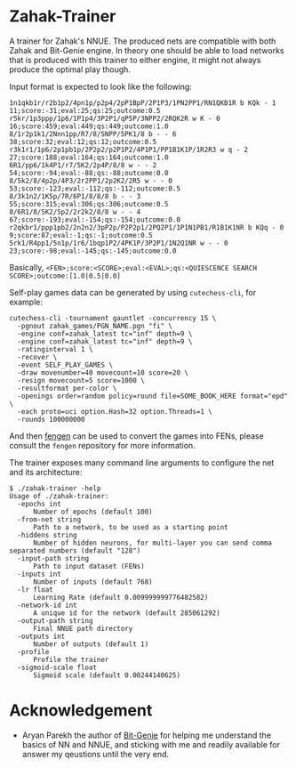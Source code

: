 # Zahak-Trainer

A trainer for Zahak's NNUE. The produced nets are compatible with both Zahak
and Bit-Genie engine. In theory one should be able to load networks that is
produced with this trainer to either engine, it might not always produce the
optimal play though.

Input format is expected to look like the following:

```
1n1qkb1r/r2b1p2/4pn1p/p2p4/2pP1BpP/2P1P3/1PN2PP1/RN1QKB1R b KQk - 1 11;score:-31;eval:25;qs:25;outcome:0.5
r5kr/1p3ppp/1p6/1P1p4/3P2P1/qP5P/3NPP2/2RQK2R w K - 0 16;score:459;eval:449;qs:449;outcome:1.0
8/1r2p1k1/2Nnn1pp/R7/8/5NPP/5PK1/8 b - - 6 38;score:32;eval:12;qs:12;outcome:0.5
r3k1r1/1p6/2p1pb1p/2P2p2/p2P1P2/4P1P1/PP1B1K1P/1R2R3 w q - 2 27;score:188;eval:164;qs:164;outcome:1.0
6R1/pp6/1k4P1/r7/5K2/2p4P/8/8 w - - 2 54;score:-94;eval:-88;qs:-88;outcome:0.0
8/5k2/8/4p2p/4P3/2r2PP1/2p2K2/2R5 w - - 0 53;score:-123;eval:-112;qs:-112;outcome:0.5
8/3k1n2/1K5p/7R/6P1/8/8/8 b - - 3 55;score:315;eval:306;qs:306;outcome:0.5
8/6R1/8/5K2/5p2/2r2k2/8/8 w - - 4 67;score:-193;eval:-154;qs:-154;outcome:0.0
r2qkbr1/ppp1pb2/2n2n2/3pP2p/P2P2p1/2PQ2P1/1P1N1PB1/R1B1K1NR b KQq - 0 9;score:87;eval:-1;qs:-1;outcome:0.5
5rk1/R4pp1/5n1p/1r6/1bqp1P2/4PK1P/3P2P1/1N2Q1NR w - - 0 23;score:-98;eval:-145;qs:-145;outcome:0.0
```

Basically, `<FEN>;score:<SCORE>;eval:<EVAL>;qs:<QUIESCENCE SEARCH SCORE>;outcome:[1.0|0.5|0.0]`

Self-play games data can be generated by using `cutechess-cli`, for example:

```
cutechess-cli -tournament gauntlet -concurrency 15 \
  -pgnout zahak_games/PGN_NAME.pgn "fi" \
  -engine conf=zahak_latest tc="inf" depth=9 \
  -engine conf=zahak_latest tc="inf" depth=9 \
  -ratinginterval 1 \
  -recover \
  -event SELF_PLAY_GAMES \
  -draw movenumber=40 movecount=10 score=20 \
  -resign movecount=5 score=1000 \
  -resultformat per-color \
  -openings order=random policy=round file=SOME_BOOK_HERE format="epd" \
  -each proto=uci option.Hash=32 option.Threads=1 \
  -rounds 100000000
```

And then [fengen](https://github.com/amanjpro/fengen) can be used to convert
the games into FENs, please consult the `fengen` repository for more
information.

The trainer exposes many command line arguments to configure the net and its
architecture:

```
$ ./zahak-trainer -help
Usage of ./zahak-trainer:
  -epochs int
      Number of epochs (default 100)
  -from-net string
      Path to a network, to be used as a starting point
  -hiddens string
      Number of hidden neurons, for multi-layer you can send comma separated numbers (default "128")
  -input-path string
      Path to input dataset (FENs)
  -inputs int
      Number of inputs (default 768)
  -lr float
      Learning Rate (default 0.009999999776482582)
  -network-id int
      A unique id for the network (default 285061292)
  -output-path string
      Final NNUE path directory
  -outputs int
      Number of outputs (default 1)
  -profile
      Profile the trainer
  -sigmoid-scale float
      Sigmoid scale (default 0.00244140625)
```


# Acknowledgement

- Aryan Parekh the author of
  [Bit-Genie](https://github.com/Aryan1508/Bit-Genie) for helping me understand
  the basics of
  NN and NNUE, and sticking with me and readily available for answer my
  qeustions until the very end.
